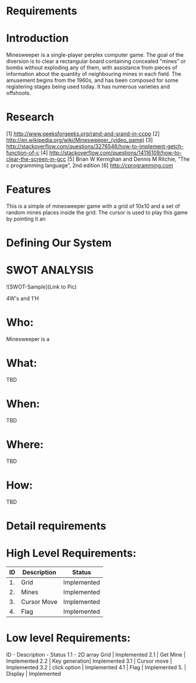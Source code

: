 # Requirements
# Introduction
   Minesweeper is a single-player perplex computer game. The goal of the diversion is to clear a rectangular board containing concealed "mines" or bombs without exploding any of them, with assistance from pieces of information about the quantity of neighbouring mines in each field. The amusement begins from the 1960s, and has been composed for some registering stages being used today. It has numerous varieties and offshoots.

# Research
  [1]  http://www.geeksforgeeks.org/rand-and-srand-in-ccpp
  [2]  http://en.wikipedia.org/wiki/Minesweeper_(video_game)
  [3]  http://stackoverflow.com/questions/3276546/how-to-implement-getch-function-of-c
  [4]  http://stackoverflow.com/questions/14116109/how-to-clear-the-screen-in-gcc
  [5]  Brian W Kernighan and Dennis M Ritchie, “The c programming language”, 2nd edition
  [6]  http://cprogramming.com

# Features
   This is a simple of minesweeper game with a grid of 10x10 and a set of random mines places inside the grid. The cursor is used to play this game by pointing it an 

# Defining Our System

# SWOT ANALYSIS
![SWOT-Sample](Link to Pic)

4W's and 1'H
# Who: 
Minesweeper is a 

# What:
TBD

# When:
TBD

# Where:
TBD

# How:
TBD

# Detail requirements
# High Level Requirements:
   ID    | Description  | Status
   ------|--------------|------------
     1.  | Grid         |Implemented
     2.  |  Mines       |Implemented
     3.  | Cursor Move  |Implemented
     4.  |  Flag        |Implemented



# Low level Requirements:
  ID   -  Description  - Status
  1.1  - 2D array Grid | Implemented
  2.1  | Get Mine      | Implemented
  2.2  | Key generation| Implemented
  3.1  | Cursor move   | Implemented
  3.2  | click option  | Implemented
  4.1  | Flag          | Implemented
  5.   | Display       | Implemented
